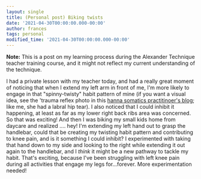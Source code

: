 ```yaml
---
layout: single
title: (Personal post) Biking twists
date: '2021-04-30T00:00:00.000-00:00'
author: frances
tags: personal
modified_time: '2021-04-30T00:00:00.000-00:00'
---
```


**Note:** This is a post on my learning process during the Alexander Technique teacher training course, and it might not reflect my current understanding of the technique.

I had a private lesson with my teacher today, and had a really great moment of noticing that when I extend my left arm in front of me, I'm more likely to engage in that "spinny-twisty" habit pattern of mine (if you want a visual idea, see the 'trauma reflex photo in this [hanna somatics practitinoer's blog](https://essentialsomatics.wordpress.com/2015/04/01/how-hanna-somatics-helps-me-move-well-despite-labral-hip-tears); like me, she had a labral hip tear). I also noticed that I could inhibit it happening, at least as far as my lower right back ribs area was concerned. So that was exciting! And then I was biking my small kids home from daycare and realized .... hey! I'm extending my left hand out to grasp the handlebar, could that be creating my twisting habit pattern and contributing to knee pain, and is it something I could inhibit? I experimented with taking that hand down to my side and looking to the right while extending it out again to the handlebar, and I *think* it might be a new pathway to tackle my habit. That's exciting, because I've been struggling with left knee pain during all activities that engage my legs for...forever. More experimentation needed!
